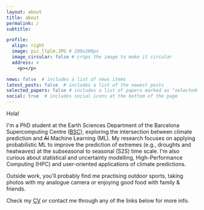```yaml
---
layout: about
title: about
permalink: /
subtitle:

profile:
  align: right
  image: pic_llplm.JPG # 200x200px
  image_circular: false # crops the image to make it circular
  address: >
    <p></p>

news: false  # includes a list of news items
latest_posts: false  # includes a list of the newest posts
selected_papers: false # includes a list of papers marked as "selected={true}"
social: true  # includes social icons at the bottom of the page
---
```


Hola! 

I'm a PhD student at the Earth Sciences Department of the Barcelona Supercomputing Centre ([BSC](https://www.bsc.es/)), exploring the intersection between climate prediction and ~~AI~~ Machine Learning (ML). My research focuses on applying probabilistic ML to improve the prediction of extremes (e.g., droughts and heatwaves) at the subseasonal to seasonal (S2S) time scale. I'm also curious about statistical and uncertainty modelling, High-Performance Computing (HPC) and user-oriented applications of climate predictions. 

Outside work, you'll probably find me practising outdoor sports, taking photos with my analogue camera or enjoying good food with family & friends. 

Check my [CV](https://llplm.github.io/assets/pdf/CV_llplm.pdf) or contact me through any of the links below for more info.

